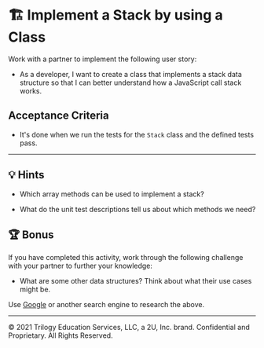 # 🏗️ Implement a Stack by using a Class

Work with a partner to implement the following user story:

- As a developer, I want to create a class that implements a stack data structure so that I can better understand how a JavaScript call stack works.

## Acceptance Criteria

- It's done when we run the tests for the `Stack` class and the defined tests pass.

---

## 💡 Hints

- Which array methods can be used to implement a stack?

- What do the unit test descriptions tell us about which methods we need?

## 🏆 Bonus

If you have completed this activity, work through the following challenge with your partner to further your knowledge:

- What are some other data structures? Think about what their use cases might be.

Use [Google](https://www.google.com) or another search engine to research the above.

---

© 2021 Trilogy Education Services, LLC, a 2U, Inc. brand. Confidential and Proprietary. All Rights Reserved.
